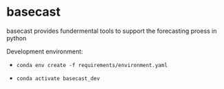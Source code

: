 # basecast
basecast provides fundermental tools to support the forecasting proess in python

Development environment:

* `conda env create -f requirements/environment.yaml`

* `conda activate basecast_dev`

